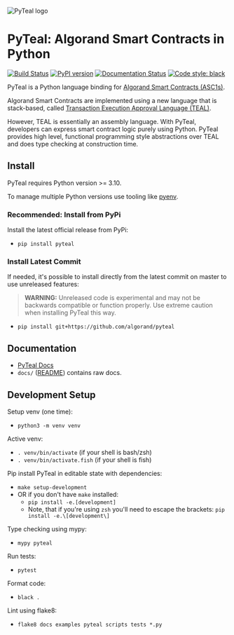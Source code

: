  <!-- markdownlint-disable-file MD041 -->

![PyTeal logo](https://github.com/algorand/pyteal/blob/master/docs/pyteal.png?raw=true)

# PyTeal: Algorand Smart Contracts in Python

[![Build Status](https://travis-ci.com/algorand/pyteal.svg?branch=master)](https://travis-ci.com/algorand/pyteal)
[![PyPI version](https://badge.fury.io/py/pyteal.svg)](https://badge.fury.io/py/pyteal)
[![Documentation Status](https://readthedocs.org/projects/pyteal/badge/?version=latest)](https://pyteal.readthedocs.io/en/latest/?badge=latest)
[![Code style: black](https://img.shields.io/badge/code%20style-black-000000.svg)](https://github.com/psf/black)

PyTeal is a Python language binding for [Algorand Smart Contracts (ASC1s)](https://developer.algorand.org/docs/features/asc1/).

Algorand Smart Contracts are implemented using a new language that is stack-based,
called [Transaction Execution Approval Language (TEAL)](https://developer.algorand.org/docs/features/asc1/teal/).

However, TEAL is essentially an assembly language. With PyTeal, developers can express smart contract logic purely using Python.
PyTeal provides high level, functional programming style abstractions over TEAL and does type checking at construction time.

## Install

PyTeal requires Python version >= 3.10.

To manage multiple Python versions use tooling like [pyenv](https://github.com/pyenv/pyenv).

### Recommended: Install from PyPi

Install the latest official release from PyPi:

* `pip install pyteal`

### Install Latest Commit

If needed, it's possible to install directly from the latest commit on master to use unreleased features:

> **WARNING:** Unreleased code is experimental and may not be backwards compatible or function properly. Use extreme caution when installing PyTeal this way.

* `pip install git+https://github.com/algorand/pyteal`

## Documentation

* [PyTeal Docs](https://pyteal.readthedocs.io/)
* `docs/` ([README](docs/README.md)) contains raw docs.

## Development Setup

Setup venv (one time):

* `python3 -m venv venv`

Active venv:

* `. venv/bin/activate` (if your shell is bash/zsh)
* `. venv/bin/activate.fish` (if your shell is fish)

Pip install PyTeal in editable state with dependencies:

* `make setup-development`
* OR if you don't have `make` installed:
  * `pip install -e.[development]`
  * Note, that if you're using `zsh` you'll need to escape the brackets: `pip install -e.\[development\]`

Type checking using mypy:

* `mypy pyteal`

Run tests:

* `pytest`

Format code:

* `black .`

Lint using flake8:

* `flake8 docs examples pyteal scripts tests *.py`
